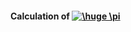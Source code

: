 #### Calculation of  <a href="https://www.codecogs.com/eqnedit.php?latex=\inline&space;\dpi{300}&space;\huge&space;\pi" target="_blank"><img src="https://latex.codecogs.com/gif.latex?\inline&space;\dpi{300}&space;\huge&space;\pi" title="\huge \pi" /></a>
